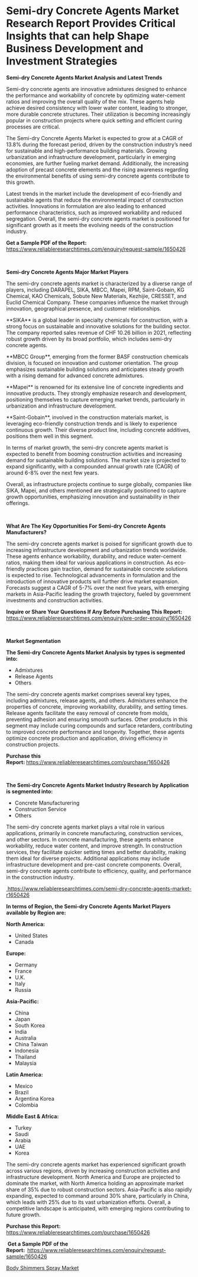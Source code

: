 <p><h1>Semi-dry Concrete Agents Market Research Report Provides Critical Insights that can help Shape Business Development and Investment Strategies</h1></p><p><strong>Semi-dry Concrete Agents Market Analysis and Latest Trends</strong></p>
<p><p>Semi-dry concrete agents are innovative admixtures designed to enhance the performance and workability of concrete by optimizing water-cement ratios and improving the overall quality of the mix. These agents help achieve desired consistency with lower water content, leading to stronger, more durable concrete structures. Their utilization is becoming increasingly popular in construction projects where quick setting and efficient curing processes are critical.</p><p>The Semi-dry Concrete Agents Market is expected to grow at a CAGR of 13.8% during the forecast period, driven by the construction industry’s need for sustainable and high-performance building materials. Growing urbanization and infrastructure development, particularly in emerging economies, are further fueling market demand. Additionally, the increasing adoption of precast concrete elements and the rising awareness regarding the environmental benefits of using semi-dry concrete agents contribute to this growth.</p><p>Latest trends in the market include the development of eco-friendly and sustainable agents that reduce the environmental impact of construction activities. Innovations in formulation are also leading to enhanced performance characteristics, such as improved workability and reduced segregation. Overall, the semi-dry concrete agents market is positioned for significant growth as it meets the evolving needs of the construction industry.</p></p>
<p><strong>Get a Sample PDF of the Report:&nbsp;</strong> <a href="https://www.reliableresearchtimes.com/enquiry/request-sample/1650426?utm_campaign=3137&utm_medium=2&utm_source=Github&utm_content=ia&utm_term=23032025&utm_id=semi-dry-concrete-agents">https://www.reliableresearchtimes.com/enquiry/request-sample/1650426</a></p>
<p>&nbsp;</p>
<p><strong>Semi-dry Concrete Agents Major Market Players</strong></p>
<p><p>The semi-dry concrete agents market is characterized by a diverse range of players, including DARAPEL, SIKA, MBCC, Mapei, RPM, Saint-Gobain, KG Chemical, KAO Chemicals, Sobute New Materials, Kezhijie, CRESSET, and Euclid Chemical Company. These companies influence the market through innovation, geographical presence, and customer relationships.</p><p>**SIKA** is a global leader in specialty chemicals for construction, with a strong focus on sustainable and innovative solutions for the building sector. The company reported sales revenue of CHF 10.26 billion in 2021, reflecting robust growth driven by its broad portfolio, which includes semi-dry concrete agents.</p><p>**MBCC Group**, emerging from the former BASF construction chemicals division, is focused on innovation and customer orientation. The group emphasizes sustainable building solutions and anticipates steady growth with a rising demand for advanced concrete admixtures.</p><p>**Mapei** is renowned for its extensive line of concrete ingredients and innovative products. They strongly emphasize research and development, positioning themselves to capture emerging market trends, particularly in urbanization and infrastructure development.</p><p>**Saint-Gobain**, involved in the construction materials market, is leveraging eco-friendly construction trends and is likely to experience continuous growth. Their diverse product line, including concrete additives, positions them well in this segment.</p><p>In terms of market growth, the semi-dry concrete agents market is expected to benefit from booming construction activities and increasing demand for sustainable building solutions. The market size is projected to expand significantly, with a compounded annual growth rate (CAGR) of around 6-8% over the next few years.</p><p>Overall, as infrastructure projects continue to surge globally, companies like SIKA, Mapei, and others mentioned are strategically positioned to capture growth opportunities, emphasizing innovation and sustainability in their offerings.</p></p>
<p>&nbsp;</p>
<p><strong>What Are The Key Opportunities For Semi-dry Concrete Agents Manufacturers?</strong></p>
<p><p>The semi-dry concrete agents market is poised for significant growth due to increasing infrastructure development and urbanization trends worldwide. These agents enhance workability, durability, and reduce water-cement ratios, making them ideal for various applications in construction. As eco-friendly practices gain traction, demand for sustainable concrete solutions is expected to rise. Technological advancements in formulation and the introduction of innovative products will further drive market expansion. Forecasts suggest a CAGR of 5-7% over the next five years, with emerging markets in Asia-Pacific leading the growth trajectory, fueled by government investments and construction activities.</p></p>
<p><strong>Inquire or Share Your Questions If Any Before Purchasing This Report:</strong> <a href="https://www.reliableresearchtimes.com/enquiry/pre-order-enquiry/1650426?utm_campaign=3137&utm_medium=2&utm_source=Github&utm_content=ia&utm_term=23032025&utm_id=semi-dry-concrete-agents">https://www.reliableresearchtimes.com/enquiry/pre-order-enquiry/1650426</a></p>
<p>&nbsp;</p>
<p><strong>Market Segmentation</strong></p>
<p><strong>The Semi-dry Concrete Agents Market Analysis by types is segmented into:</strong></p>
<p><ul><li>Admixtures</li><li>Release Agents</li><li>Others</li></ul></p>
<p><p>The semi-dry concrete agents market comprises several key types, including admixtures, release agents, and others. Admixtures enhance the properties of concrete, improving workability, durability, and setting times. Release agents facilitate the easy removal of concrete from molds, preventing adhesion and ensuring smooth surfaces. Other products in this segment may include curing compounds and surface retarders, contributing to improved concrete performance and longevity. Together, these agents optimize concrete production and application, driving efficiency in construction projects.</p></p>
<p><strong>Purchase this Report:&nbsp;</strong><a href="https://www.reliableresearchtimes.com/purchase/1650426?utm_campaign=3137&utm_medium=2&utm_source=Github&utm_content=ia&utm_term=23032025&utm_id=semi-dry-concrete-agents">https://www.reliableresearchtimes.com/purchase/1650426</a></p>
<p>&nbsp;</p>
<p><strong>The Semi-dry Concrete Agents Market Industry Research by Application is segmented into:</strong></p>
<p><ul><li>Concrete Manufacturering</li><li>Construction Service</li><li>Others</li></ul></p>
<p><p>The semi-dry concrete agents market plays a vital role in various applications, primarily in concrete manufacturing, construction services, and other sectors. In concrete manufacturing, these agents enhance workability, reduce water content, and improve strength. In construction services, they facilitate quicker setting times and better durability, making them ideal for diverse projects. Additional applications may include infrastructure development and pre-cast concrete components. Overall, semi-dry concrete agents contribute to efficiency, quality, and performance in the construction industry.</p></p>
<p><a href="https://www.reliableresearchtimes.com/semi-dry-concrete-agents-market-r1650426?utm_campaign=3137&utm_medium=2&utm_source=Github&utm_content=ia&utm_term=23032025&utm_id=semi-dry-concrete-agents">&nbsp;https://www.reliableresearchtimes.com/semi-dry-concrete-agents-market-r1650426</a></p>
<p><strong>In terms of Region, the Semi-dry Concrete Agents Market Players available by Region are:</strong></p>
<p>
    <p> <strong> North America: </strong>
        <ul>
            <li>United States</li>
            <li>Canada</li>
        </ul>
        </p> 
    <p> <strong> Europe: </strong>
        <ul>
            <li>Germany</li>
            <li>France</li>
            <li>U.K.</li>
            <li>Italy</li>
            <li>Russia</li>
        </ul>
        </p> 
    <p> <strong> Asia-Pacific: </strong>
        <ul>
            <li>China</li>
            <li>Japan</li>
            <li>South Korea</li>
            <li>India</li>
            <li>Australia</li>
            <li>China Taiwan</li>
            <li>Indonesia</li>
            <li>Thailand</li>
            <li>Malaysia</li>
        </ul>
        </p> 
    <p> <strong> Latin America: </strong>
        <ul>
            <li>Mexico</li>
            <li>Brazil</li>
            <li>Argentina Korea</li>
            <li>Colombia</li>
        </ul>
        </p> 
    <p> <strong> Middle East & Africa: </strong>
        <ul>
            <li>Turkey</li>
            <li>Saudi</li>
            <li>Arabia</li>
            <li>UAE</li>
            <li>Korea</li>
        </ul>
    </p>
    </p>
<p><p>The semi-dry concrete agents market has experienced significant growth across various regions, driven by increasing construction activities and infrastructure development. North America and Europe are projected to dominate the market, with North America holding an approximate market share of 35% due to robust construction sectors. Asia-Pacific is also rapidly expanding, expected to command around 30% share, particularly in China, which leads with 25% due to its vast urbanization efforts. Overall, a competitive landscape is anticipated, with emerging regions contributing to future growth.</p></p>
<p><strong>Purchase this Report: </strong><a href="https://www.reliableresearchtimes.com/purchase/1650426?utm_campaign=3137&utm_medium=2&utm_source=Github&utm_content=ia&utm_term=23032025&utm_id=semi-dry-concrete-agents">https://www.reliableresearchtimes.com/purchase/1650426</a></p>
<p>&nbsp;<strong>Get a Sample PDF of the Report:&nbsp;&nbsp;</strong><a href="https://www.reliableresearchtimes.com/enquiry/request-sample/1650426?utm_campaign=3137&utm_medium=2&utm_source=Github&utm_content=ia&utm_term=23032025&utm_id=semi-dry-concrete-agents">https://www.reliableresearchtimes.com/enquiry/request-sample/1650426</a></p>
<p><strong></strong></p>
<p><p><a href="https://github.com/ugurgyuri/Market-Research-Report-List-1/blob/main/body-shimmers-spray-market.md?utm_campaign=3137&utm_medium=2&utm_source=Github&utm_content=ia&utm_term=23032025&utm_id=semi-dry-concrete-agents">Body Shimmers Spray Market</a></p></p>